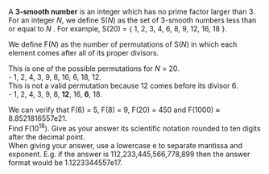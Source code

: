<p>
A <b>3-smooth number</b> is an integer which has no prime factor larger than 3. For an integer <var>N</var>, we define S(<var>N</var>) as the set of 3-smooth numbers less than or equal to <var>N</var> . For example, S(20) = { 1, 2, 3, 4, 6, 8, 9, 12, 16, 18 }.
</p>
<p>
We define F(<var>N</var>) as the number of permutations of S(<var>N</var>) in which each element comes after all of its proper divisors.
</p>
<p>
This is one of the possible permutations for <var>N</var> = 20.<br />
- 1, 2, 4, 3, 9, 8, 16, 6, 18, 12.<br />
This is not a valid permutation because 12 comes before its divisor 6.<br />
- 1, 2, 4, 3, 9, 8, <b>12</b>, 16, <b>6</b>, 18.
</p>
<p>
We can verify that F(6) = 5, F(8) = 9, F(20) = 450 and F(1000) ≈ 8.8521816557e21.<br />
Find F(10<sup>18</sup>). Give as your answer its scientific notation rounded to ten digits after the decimal point.<br />
When giving your answer, use a lowercase e to separate mantissa and exponent. E.g. if the answer is 112,233,445,566,778,899 then the answer format would be 1.1223344557e17.
</p>
